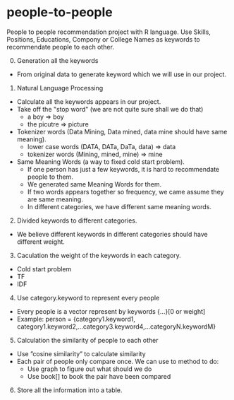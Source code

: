 # people-to-people
People to people recommendation project with R language.
Use Skills, Positions, Educations, Compony or College Names as keywords to recommendate people to each other.

0. Generation all the keywords
  - From original data to generate keyword which we will use in our project. 

1. Natural Language Processing
  - Calculate all the keywords appears in our project.
  - Take off the "stop word" (we are not quite sure shall we do that)
    + a boy => boy
    + the picutre => picture
  - Tokenizer words (Data Mining, Data mined, data mine should have same meaning).
    + lower case words (DATA, DATa, DaTa, data) => data
    + tokenizer words (Mining, mined, mine) => mine
  - Same Meaning Words (a way to fixed cold start problem).
    + If one person has just a few keywords, it is hard to recommendate people to them.
    + We generated same Meaning Words for them.
    + If two words appears together so frequency, we came assume they are same meaning.
    + In different categories, we have different same meaning words.

2. Divided keywords to different categories.
  - We believe different keywords in different categories should have different weight.

3. Caculation the weight of the keywords in each category.
  - Cold start problem
  - TF
  - IDF

4. Use category.keyword to represent every people
  - Every people is a vector represent by keywords {...}[0 or weight]
  - Example: person = {category1.keyword1, category1.keyword2,...category3.keyword4,...categoryN.keywordM}

5. Calculation the similarity of people to each other
  - Use ”cosine similarity” to calculate similarity
  - Each pair of people only compare once. We can use to method to do:
    + Use graph to figure out what should we do
    + Use book[] to book the pair have been compared

6. Store all the information into a table.
